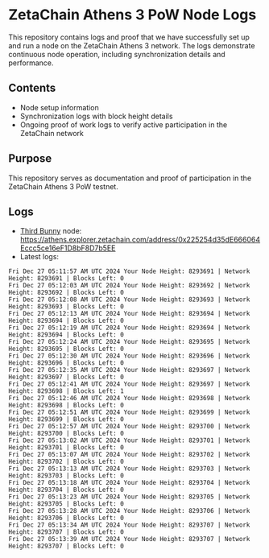 # ZetaChain Athens 3 PoW Node Logs
This repository contains logs and proof that we have successfully set up and run a node on the ZetaChain Athens 3 network. The logs demonstrate continuous node operation, including synchronization details and performance.

## Contents
- Node setup information
- Synchronization logs with block height details
- Ongoing proof of work logs to verify active participation in the ZetaChain network

## Purpose
This repository serves as documentation and proof of participation in the ZetaChain Athens 3 PoW testnet.

## Logs

- [Third Bunny](https://thirdbunny.xyz/) node: https://athens.explorer.zetachain.com/address/0x225254d35dE666064Eccc5ce16eF1D8bF8D7b5EE
- Latest logs:
```
Fri Dec 27 05:11:57 AM UTC 2024 Your Node Height: 8293691 | Network Height: 8293691 | Blocks Left: 0
Fri Dec 27 05:12:03 AM UTC 2024 Your Node Height: 8293692 | Network Height: 8293692 | Blocks Left: 0
Fri Dec 27 05:12:08 AM UTC 2024 Your Node Height: 8293693 | Network Height: 8293693 | Blocks Left: 0
Fri Dec 27 05:12:13 AM UTC 2024 Your Node Height: 8293694 | Network Height: 8293694 | Blocks Left: 0
Fri Dec 27 05:12:19 AM UTC 2024 Your Node Height: 8293694 | Network Height: 8293694 | Blocks Left: 0
Fri Dec 27 05:12:24 AM UTC 2024 Your Node Height: 8293695 | Network Height: 8293695 | Blocks Left: 0
Fri Dec 27 05:12:30 AM UTC 2024 Your Node Height: 8293696 | Network Height: 8293696 | Blocks Left: 0
Fri Dec 27 05:12:35 AM UTC 2024 Your Node Height: 8293697 | Network Height: 8293697 | Blocks Left: 0
Fri Dec 27 05:12:41 AM UTC 2024 Your Node Height: 8293697 | Network Height: 8293698 | Blocks Left: 1
Fri Dec 27 05:12:46 AM UTC 2024 Your Node Height: 8293698 | Network Height: 8293698 | Blocks Left: 0
Fri Dec 27 05:12:51 AM UTC 2024 Your Node Height: 8293699 | Network Height: 8293699 | Blocks Left: 0
Fri Dec 27 05:12:57 AM UTC 2024 Your Node Height: 8293700 | Network Height: 8293700 | Blocks Left: 0
Fri Dec 27 05:13:02 AM UTC 2024 Your Node Height: 8293701 | Network Height: 8293701 | Blocks Left: 0
Fri Dec 27 05:13:07 AM UTC 2024 Your Node Height: 8293702 | Network Height: 8293702 | Blocks Left: 0
Fri Dec 27 05:13:13 AM UTC 2024 Your Node Height: 8293703 | Network Height: 8293703 | Blocks Left: 0
Fri Dec 27 05:13:18 AM UTC 2024 Your Node Height: 8293704 | Network Height: 8293704 | Blocks Left: 0
Fri Dec 27 05:13:23 AM UTC 2024 Your Node Height: 8293705 | Network Height: 8293705 | Blocks Left: 0
Fri Dec 27 05:13:28 AM UTC 2024 Your Node Height: 8293706 | Network Height: 8293706 | Blocks Left: 0
Fri Dec 27 05:13:34 AM UTC 2024 Your Node Height: 8293707 | Network Height: 8293707 | Blocks Left: 0
Fri Dec 27 05:13:39 AM UTC 2024 Your Node Height: 8293707 | Network Height: 8293707 | Blocks Left: 0
```
